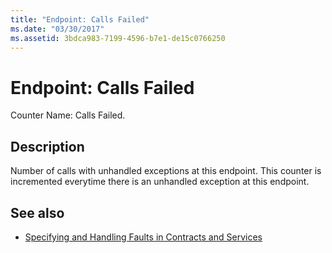 ```yaml
---
title: "Endpoint: Calls Failed"
ms.date: "03/30/2017"
ms.assetid: 3bdca983-7199-4596-b7e1-de15c0766250
---
```

# Endpoint: Calls Failed
Counter Name: Calls Failed.  
  
## Description  
 Number of calls with unhandled exceptions at this endpoint. This counter is incremented everytime there is an unhandled exception at this endpoint.  
  
## See also
- [Specifying and Handling Faults in Contracts and Services](../../../../../docs/framework/wcf/specifying-and-handling-faults-in-contracts-and-services.md)
